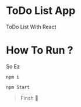 # ToDo List App

ToDo List With React

# How To Run ?

So Ez

```
npm i
```

```
npm Start
```

> Finsh 🤩
